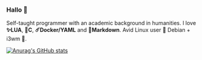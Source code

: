 ### Hallo 🐸

Self-taught programmer with an academic background in humanities.
I love **✨LUA**, **💫C**, **☄️Docker/YAML** and **🌠Markdown**.
Avid Linux user 💖 Debian + i3wm 💖.

[![Anurag's GitHub stats](https://github-readme-stats.vercel.app/api?username=ebears&hide=stars,prs&count_private=true&show_icons=true&theme=dracula)](https://github.com/anuraghazra/github-readme-stats)

<!--
**ebears/ebears** is a ✨ _special_ ✨ repository because its `README.md` (this file) appears on your GitHub profile.

Here are some ideas to get you started:

- 🔭 I’m currently working on ...
- 🌱 I’m currently learning ...
- 👯 I’m looking to collaborate on ...
- 🤔 I’m looking for help with ...
- 💬 Ask me about ...
- 📫 How to reach me: ...
- 😄 Pronouns: ...
- ⚡ Fun fact: ...
-->
